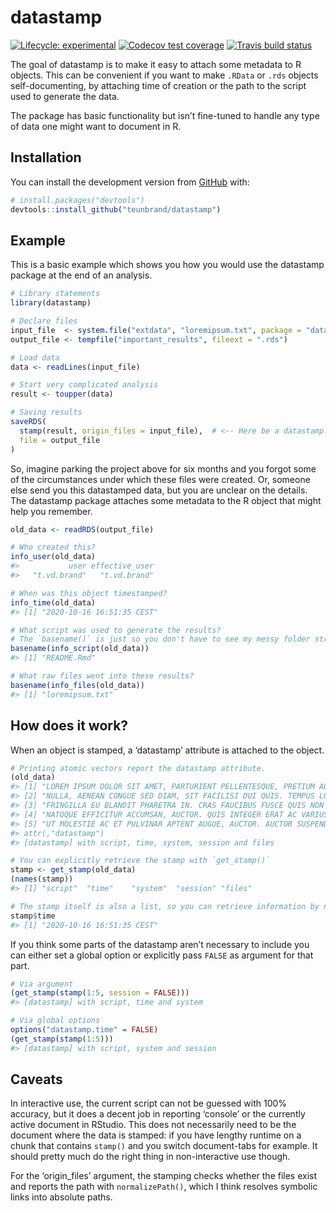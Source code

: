 
<!-- README.md is generated from README.Rmd. Please edit that file -->

# datastamp

<!-- badges: start -->

[![Lifecycle:
experimental](https://img.shields.io/badge/lifecycle-experimental-orange.svg)](https://www.tidyverse.org/lifecycle/#experimental)
[![Codecov test
coverage](https://codecov.io/gh/teunbrand/datastamp/branch/master/graph/badge.svg)](https://codecov.io/gh/teunbrand/datastamp?branch=master)
[![Travis build
status](https://travis-ci.com/teunbrand/datastamp.svg?branch=master)](https://travis-ci.com/teunbrand/datastamp)
<!-- badges: end -->

The goal of datastamp is to make it easy to attach some metadata to R
objects. This can be convenient if you want to make `.RData` or `.rds`
objects self-documenting, by attaching time of creation or the path to
the script used to generate the data.

The package has basic functionality but isn’t fine-tuned to handle any
type of data one might want to document in R.

## Installation

You can install the development version from
[GitHub](https://github.com/) with:

``` r
# install.packages("devtools")
devtools::install_github("teunbrand/datastamp")
```

## Example

This is a basic example which shows you how you would use the datastamp
package at the end of an analysis.

``` r
# Library statements
library(datastamp)

# Declare files
input_file  <- system.file("extdata", "loremipsum.txt", package = "datastamp")
output_file <- tempfile("important_results", fileext = ".rds")

# Load data
data <- readLines(input_file)

# Start very complicated analysis
result <- toupper(data)

# Saving results
saveRDS(
  stamp(result, origin_files = input_file),  # <-- Here be a datastamp!
  file = output_file
)
```

So, imagine parking the project above for six months and you forgot some
of the circumstances under which these files were created. Or, someone
else send you this datastamped data, but you are unclear on the details.
The datastamp package attaches some metadata to the R object that might
help you remember.

``` r
old_data <- readRDS(output_file)

# Who created this?
info_user(old_data)
#>           user effective_user 
#>   "t.vd.brand"   "t.vd.brand"

# When was this object timestamped?
info_time(old_data)
#> [1] "2020-10-16 16:51:35 CEST"

# What script was used to generate the results?
# The `basename()` is just so you don't have to see my messy folder structures!
basename(info_script(old_data))
#> [1] "README.Rmd"

# What raw files went into these results?
basename(info_files(old_data))
#> [1] "loremipsum.txt"
```

## How does it work?

When an object is stamped, a ‘datastamp’ attribute is attached to the
object.

``` r
# Printing atomic vectors report the datastamp attribute.
(old_data)
#> [1] "LOREM IPSUM DOLOR SIT AMET, PARTURIENT PELLENTESQUE, PRETIUM AUCTOR LEO. ID HENDRERIT IN AC, VEL, DUIS AT, LEO. TEMPOR A IMPERDIET ADIPISCING VESTIBULUM APTENT SED LOREM CURSUS DUI, ODIO TORTOR. VOLUTPAT IPSUM FAUCIBUS PLACERAT, SAPIEN APTENT IN INTERDUM QUIS FERMENTUM. LOREM, EU ANTE VIVERRA, TINCIDUNT BIBENDUM EROS A LAOREET JUSTO MAECENAS. COMMODO ETIAM LOBORTIS HABITANT CONVALLIS FACILISIS SENECTUS LIGULA. FELIS MONTES VENENATIS HABITANT QUIS EROS NULLAM FINIBUS, AMET MATTIS EGESTAS. PENATIBUS QUISQUE NUNC, SED ID TURPIS IPSUM SED. VEHICULA A AC VEL MAECENAS BLANDIT SIT VENENATIS IN."                                                                                                                                                                                                                          
#> [2] "NULLA, AENEAN CONGUE SED DIAM, SIT FACILISI DUI QUIS. TEMPUS LOREM ERAT URNA EU AUGUE VEL. VOLUTPAT IN, QUIS SED MAURIS NIBH DICTUMST ADIPISCING FINIBUS ULLAMCORPER. ERAT VOLUTPAT PRETIUM SED. EGET EROS TURPIS PELLENTESQUE PHARETRA MASSA ALIQUAM! UT SED MONTES CONSECTETUR SUSPENDISSE ARCU NON PELLENTESQUE DUI ULLAMCORPER EGESTAS MONTES? VITAE TORQUENT PELLENTESQUE TEMPOR, NISL PORTTITOR, ET PER. VESTIBULUM, SUSPENDISSE JUSTO IN. SED CURABITUR, NEC NON ALIQUET PULVINAR! QUIS UT EGET EST LOREM NOSTRA MOLESTIE NEQUE. UT TORQUENT PRAESENT APTENT EU AMET JUSTO ET LOBORTIS ODIO LACINIA."                                                                                                                                                                                                                                 
#> [3] "FRINGILLA EU BLANDIT PHARETRA IN. CRAS FAUCIBUS FUSCE QUIS NON LEO VEL POTENTI UT ODIO IACULIS. EROS VULPUTATE, LIGULA VULPUTATE ET INTEGER CUM MASSA IN. ALIQUAM ERAT BIBENDUM MONTES ALIQUET? MAXIMUS HIMENAEOS UT RIDICULUS NON MAURIS LIBERO. NISI A IN, EGESTAS DUIS APTENT EROS. FEUGIAT LIGULA IN MALESUADA LACINIA SED CRAS, NON EGET POSUERE LIGULA FAMES IN. CONSEQUAT SEMPER VITAE AC LAOREET, PHARETRA HABITANT PENATIBUS. PORTA NASCETUR SUSPENDISSE NON VITAE PHASELLUS ID, VEL INTERDUM EGET PLATEA URNA. A ALIQUET EST NATOQUE VEL FAUCIBUS ALIQUAM, HIMENAEOS, LACUS IN A. CURAE IN ELEMENTUM SEM VESTIBULUM CUBILIA PURUS IMPERDIET QUISQUE, SED ACCUMSAN! TORQUENT TORTOR COMMODO MATTIS NOSTRA A COMMODO NEC COMMODO AENEAN. LIGULA DUIS LOREM MAURIS, MAURIS. MAECENAS ANTE AT POSUERE, TURPIS ALIQUAM CUBILIA ALIQUAM."
#> [4] "NATOQUE EFFICITUR ACCUMSAN, AUCTOR. QUIS INTEGER ERAT AC VARIUS TURPIS ALIQUAM SCELERISQUE. LAOREET PELLENTESQUE AT RISUS AT DICTUMST UT JUSTO. DONEC VEL FUSCE VEL SED CRAS CURAE VENENATIS COMMODO DONEC QUISQUE UT MI IN. ET, ENIM FACILISIS, PROIN CONSEQUAT IN NUNC ORCI. SED AC HAC MALESUADA RIDICULUS A NAM EU VELIT VIVERRA TEMPOR CURABITUR. SEM EUISMOD NULLA LIBERO TACITI. PULVINAR AMET PELLENTESQUE NON LIBERO SEM EFFICITUR DIAM. INTERDUM ALIQUAM QUIS FUSCE MAURIS VITAE VIVERRA PER PHASELLUS AD."                                                                                                                                                                                                                                                                                                                        
#> [5] "UT MOLESTIE AC ET PULVINAR APTENT AUGUE, AUCTOR. AUCTOR SUSPENDISSE A TRISTIQUE TEMPOR CONDIMENTUM. IACULIS IN PRAESENT SAPIEN VITAE MI DICTUMST. PER, VEL EGESTAS VITAE NEC CONVALLIS EGESTAS VIVAMUS SED IPSUM POSUERE! NOSTRA PENATIBUS AT FAMES, SOLLICITUDIN VELIT ELEMENTUM LIBERO ALIQUAM PHASELLUS PORTA. AT SED MAURIS NAM NON EFFICITUR EFFICITUR LAOREET SED ET. NULLA UT, QUAM LOREM DONEC SIT IPSUM DICTUMST ET. TORTOR LACUS QUIS HENDRERIT HENDRERIT VEL DOLOR, CURAE EFFICITUR. CURAE EROS, UT NON HIMENAEOS MALESUADA DONEC. PELLENTESQUE CONSECTETUR CONSEQUAT RUTRUM A PLACERAT. FRINGILLA DIAM AD ERAT. ELEMENTUM FELIS, AC EUISMOD VEL AD LOBORTIS DICTUM."                                                                                                                                                             
#> attr(,"datastamp")
#> [datastamp] with script, time, system, session and files

# You can explicitly retrieve the stamp with `get_stamp()`
stamp <- get_stamp(old_data)
(names(stamp))
#> [1] "script"  "time"    "system"  "session" "files"

# The stamp itself is also a list, so you can retrieve information by name
stamp$time
#> [1] "2020-10-16 16:51:35 CEST"
```

If you think some parts of the datastamp aren’t necessary to include you
can either set a global option or explicitly pass `FALSE` as argument
for that part.

``` r
# Via argument
(get_stamp(stamp(1:5, session = FALSE)))
#> [datastamp] with script, time and system

# Via global options
options("datastamp.time" = FALSE)
(get_stamp(stamp(1:5)))
#> [datastamp] with script, system and session
```

## Caveats

In interactive use, the current script can not be guessed with 100%
accuracy, but it does a decent job in reporting ‘console’ or the
currently active document in RStudio. This does not necessarily need to
be the document where the data is stamped: if you have lengthy runtime
on a chunk that contains `stamp()` and you switch document-tabs for
example. It should pretty much do the right thing in non-interactive use
though.

For the ‘origin\_files’ argument, the stamping checks whether the files
exist and reports the path with `normalizePath()`, which I think
resolves symbolic links into absolute paths.
